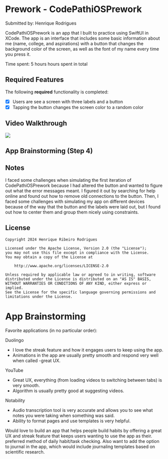 # Prework - CodePathiOSPrework

Submitted by: Henrique Rodrigues

CodePathiOSPrework is an app that I built to practice using SwiftUI in XCode. The app is an interface that includes some basic information about me (name, college, and aspirations) with a button that changes the background color of the screen, as well as the font of my name every time you press it.

Time spent: 5 hours hours spent in total

## Required Features

The following **required** functionality is completed:

- [X] Users are see a screen with three labels and a button
- [X] Tapping the button changes the screen color to a random color
 
## Video Walkthrough

<div>
    <a href="https://www.loom.com/share/8787f18f90774c1faa0f13ec6ab6bed3">
    </a>
    <a href="https://www.loom.com/share/8787f18f90774c1faa0f13ec6ab6bed3">
      <img style="max-width:300px;" src="https://cdn.loom.com/sessions/thumbnails/8787f18f90774c1faa0f13ec6ab6bed3-with-play.gif">
    </a>
  </div>

## App Brainstorming (Step 4)

## Notes

I faced some challenges when simulating the first iteration of CodePathiOSPrework because I had altered the button and wanted to figure out what the error messages meant. I figured it out by searching for help online and found out how to remove old connections to the button. Then, I faced some challenges with simulating my app on different devices because of the way that the button and the labels were laid out, but I found out how to center them and group them nicely using constraints.


## License

    Copyright 2024 Henrique Ribeiro Rodrigues

    Licensed under the Apache License, Version 2.0 (the "License");
    you may not use this file except in compliance with the License.
    You may obtain a copy of the License at

        http://www.apache.org/licenses/LICENSE-2.0

    Unless required by applicable law or agreed to in writing, software
    distributed under the License is distributed on an "AS IS" BASIS,
    WITHOUT WARRANTIES OR CONDITIONS OF ANY KIND, either express or implied.
    See the License for the specific language governing permissions and
    limitations under the License.

# App Brainstorming
Favorite applications (in no particular order):

Duolingo
 - I love the streak feature and how it engages users to keep using the app.
 - Animations in the app are usually pretty smooth and respond very well when called -great UX.

YouTube
 - Great UX, everything (from loading videos to switching between tabs) is very smooth.
 - Algorithm is usually pretty good at suggesting videos.

Notability
 - Audio transcription tool is very accurate and allows you to see what notes you were taking when something was said.
 - Ability to format pages and use templates is very helpful.

Would love to build an app that helps people build habits by offering a great UX and streak feature that keeps users wanting to use the app as their.
preferred method of daily habit/task checking. Also want to add the option to journal in the app, which would include journaling templates based on scientific research.
